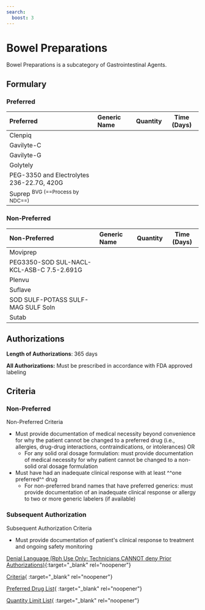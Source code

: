 ```yaml
---
search:
  boost: 3
---
```


# Bowel Preparations

Bowel Preparations is a subcategory of Gastrointestinal Agents.

## Formulary

### Preferred

| Preferred                                   | Generic Name | Quantity | Time (Days) |
|:--------------------------------------------|:-------------|:--------:|:-----------:|
| Clenpiq                                     |              |          |             |
| Gavilyte-C                                  |              |          |             |
| Gavilyte-G                                  |              |          |             |
| Golytely                                    |              |          |             |
| PEG-3350 and Electrolytes 236-22.7G, 420G   |              |          |             |
| Suprep <sup> BVG (==Process by NDC==)</sup> |              |          |             |

### Non-Preferred

| Non-Preferred                             | Generic Name | Quantity | Time (Days) |
|:------------------------------------------|:-------------|:--------:|:-----------:|
| Moviprep                                  |              |          |             |
| PEG3350-SOD SUL-NACL-KCL-ASB-C 7.5-2.691G |              |          |             |
| Plenvu                                    |              |          |             |
| Suflave                                   |              |          |             |
| SOD SULF-POTASS SULF-MAG SULF Soln        |              |          |             |
| Sutab                                     |              |          |             |

## Authorizations

**Length of Authorizations**: 365 days

**All Authorizations:** Must be prescribed in accordance with FDA approved labeling

## Criteria

### Non-Preferred

Non-Preferred Criteria

- Must provide documentation of medical necessity beyond convenience for why the patient cannot be changed to a preferred drug (i.e., allergies, drug-drug interactions, contraindications, or intolerances) OR
    - For any solid oral dosage formulation: must provide documentation of medical necessity for why patient cannot be changed to a non-solid oral dosage formulation
- Must have had an inadequate clinical response with at least ^^one preferred^^ drug
    - For non-preferred brand names that have preferred generics: must provide documentation of an inadequate clinical response or allergy to two or more generic labelers (if available)

### Subsequent Authorization

Subsequent Authorization Criteria

- Must provide documentation of patient's clinical response to treatment and ongoing safety monitoring

[Denial Language (Rph Use Only: Technicians CANNOT deny Prior Authorizations)](https://mygainwell-my.sharepoint.com.mcas.ms/:w:/r/personal/rachel_carpenter_gainwelltechnologies_com/_layouts/15/Doc.aspx?sourcedoc=%7BCD777F63-7F18-4713-8D6A-B043BEE631F5%7D&file=Denial%20Language%20Updated%2009112023.docx&action=embedview&mobileredirect=true&wdStartOn=57&cid=f4472ece-6d4f-4694-b0c5-c150a2f53fea){:target="_blank" rel="noopener"}

[Criteria](https://spbm.medicaid.ohio.gov/SPDocumentLibrary/DocumentLibrary/UPDL/UPDL%20criteria%20effective%2001.01.2024.pdf#page=67){ :target="_blank" rel="noopener"}

[Preferred Drug List](https://spbm.medicaid.ohio.gov/SPDocumentLibrary/DocumentLibrary/UPDL/UPDL%20effective%2001.01.2024.pdf#page=23){ :target="_blank" rel="noopener"}

[Quantity Limit List](https://spbm.medicaid.ohio.gov/SPDocumentLibrary/DocumentLibrary/UPDL/Quantity%20Limits.pdf){ :target="_blank" rel="noopener"}